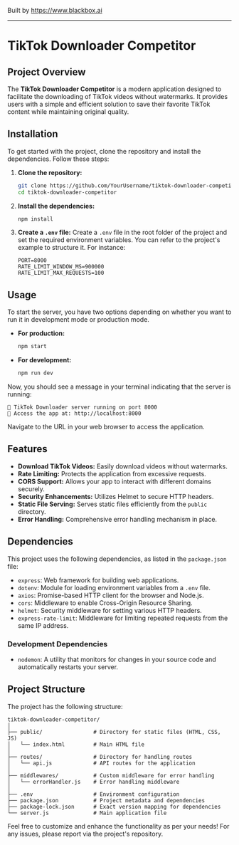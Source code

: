
Built by https://www.blackbox.ai

---

# TikTok Downloader Competitor

## Project Overview

The **TikTok Downloader Competitor** is a modern application designed to facilitate the downloading of TikTok videos without watermarks. It provides users with a simple and efficient solution to save their favorite TikTok content while maintaining original quality. 

## Installation

To get started with the project, clone the repository and install the dependencies. Follow these steps:

1. **Clone the repository:**
   ```bash
   git clone https://github.com/YourUsername/tiktok-downloader-competitor.git
   cd tiktok-downloader-competitor
   ```

2. **Install the dependencies:**
   ```bash
   npm install
   ```

3. **Create a `.env` file:**
   Create a `.env` file in the root folder of the project and set the required environment variables. You can refer to the project's example to structure it. For instance:
   ```plaintext
   PORT=8000
   RATE_LIMIT_WINDOW_MS=900000
   RATE_LIMIT_MAX_REQUESTS=100
   ```

## Usage

To start the server, you have two options depending on whether you want to run it in development mode or production mode.

- **For production:**
   ```bash
   npm start
   ```

- **For development:**
   ```bash
   npm run dev
   ```

Now, you should see a message in your terminal indicating that the server is running:

```
🚀 TikTok Downloader server running on port 8000
📱 Access the app at: http://localhost:8000
```

Navigate to the URL in your web browser to access the application.

## Features

- **Download TikTok Videos:** Easily download videos without watermarks.
- **Rate Limiting:** Protects the application from excessive requests.
- **CORS Support:** Allows your app to interact with different domains securely.
- **Security Enhancements:** Utilizes Helmet to secure HTTP headers.
- **Static File Serving:** Serves static files efficiently from the `public` directory.
- **Error Handling:** Comprehensive error handling mechanism in place.

## Dependencies

This project uses the following dependencies, as listed in the `package.json` file:

- `express`: Web framework for building web applications.
- `dotenv`: Module for loading environment variables from a `.env` file.
- `axios`: Promise-based HTTP client for the browser and Node.js.
- `cors`: Middleware to enable Cross-Origin Resource Sharing.
- `helmet`: Security middleware for setting various HTTP headers.
- `express-rate-limit`: Middleware for limiting repeated requests from the same IP address.

### Development Dependencies

- `nodemon`: A utility that monitors for changes in your source code and automatically restarts your server.

## Project Structure

The project has the following structure:

```
tiktok-downloader-competitor/
│
├── public/                # Directory for static files (HTML, CSS, JS)
│   └── index.html         # Main HTML file
│
├── routes/                # Directory for handling routes
│   └── api.js             # API routes for the application
│
├── middlewares/           # Custom middleware for error handling
│   └── errorHandler.js    # Error handling middleware
│
├── .env                   # Environment configuration
├── package.json           # Project metadata and dependencies
├── package-lock.json      # Exact version mapping for dependencies
└── server.js              # Main application file
```

Feel free to customize and enhance the functionality as per your needs! For any issues, please report via the project's repository.